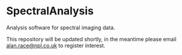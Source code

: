 # SpectralAnalysis
Analysis software for spectral imaging data.

This repository will be updated shortly, in the meantime please email alan.race@npl.co.uk to register interest.
